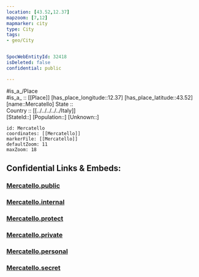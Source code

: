 ```yaml
---
location: [43.52,12.37] 
mapzoom: [7,12] 
mapmarker: city 
type: City
tags:
- geo/City


SpocWebEntityId: 32418
isDeleted: false
confidential: public

---
```

#is_a_/Place  
#is_a_ :: [[Place]] 
[has_place_longitude::12.37] 
[has_place_latitude::43.52] 
[name::Mercatello] 
State ::  
Country :: [[../../../../../Italy]]  
[StateId::] 
[Population::] 
[Unknown::] 


```leaflet
id: Mercatello
coordinates: [[Mercatello]] 
markerFile: [[Mercatello]] 
defaultZoom: 11 
maxZoom: 18
```


## Confidential Links & Embeds: 

### [Mercatello.public](/_public/\Earth\Continent\Europe\Europe~South\Italy\regions~Italy\Umbria\Perugia.Province\CityMercatello.public.md) 

### [Mercatello.internal](/_internal/\Earth\Continent\Europe\Europe~South\Italy\regions~Italy\Umbria\Perugia.Province\CityMercatello.internal.md) 

### [Mercatello.protect](/_protect/\Earth\Continent\Europe\Europe~South\Italy\regions~Italy\Umbria\Perugia.Province\CityMercatello.protect.md) 

### [Mercatello.private](/_private/\Earth\Continent\Europe\Europe~South\Italy\regions~Italy\Umbria\Perugia.Province\CityMercatello.private.md) 

### [Mercatello.personal](/_personal/\Earth\Continent\Europe\Europe~South\Italy\regions~Italy\Umbria\Perugia.Province\CityMercatello.personal.md) 

### [Mercatello.secret](/_secret/\Earth\Continent\Europe\Europe~South\Italy\regions~Italy\Umbria\Perugia.Province\CityMercatello.secret.md)

